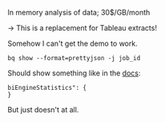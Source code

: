 In memory analysis of data; 30$/GB/month

\-> This is a replacement for Tableau extracts!

Somehow I can't get the demo to work.

```other
bq show --format=prettyjson -j job_id
```

Should show something like in the [docs](https://cloud.google.com/bi-engine/docs/sql-interface-overview):

```other
biEngineStatistics": {
}
```

But just doesn't at all.



